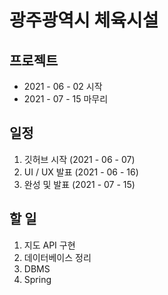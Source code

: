 # 광주광역시 체육시설

## 프로젝트 
* 2021 - 06 - 02 시작
* 2021 - 07 - 15 마무리

## 일정
1. 깃허브 시작 (2021 - 06 - 07)
2. UI / UX 발표 (2021 - 06 - 16)
3. 완성 및 발표 (2021 - 07 - 15)

## 할 일
1. 지도 API 구현
2. 데이터베이스 정리
3. DBMS
4. Spring
